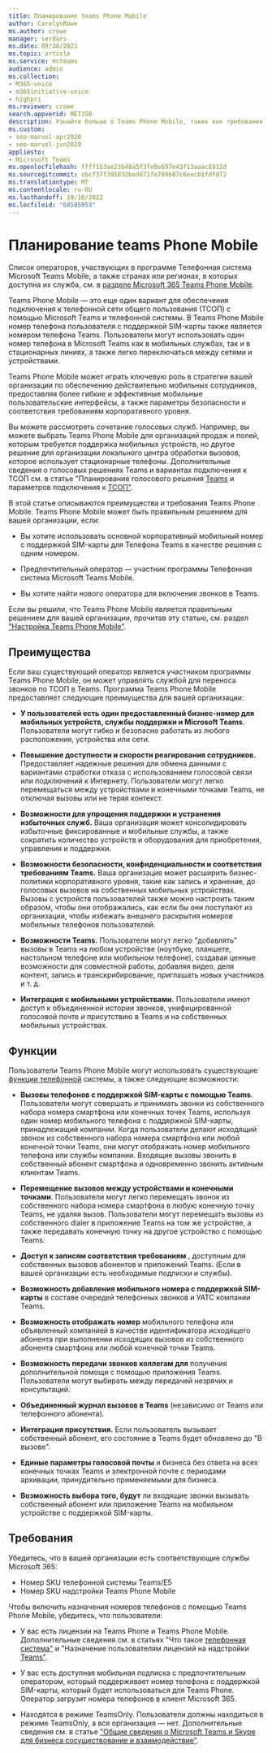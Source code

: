 ```yaml
---
title: Планирование teams Phone Mobile
author: CarolynRowe
ms.author: crowe
manager: serdars
ms.date: 09/30/2021
ms.topic: article
ms.service: msteams
audience: admin
ms.collection:
- M365-voice
- m365initiative-voice
- highpri
ms.reviewer: crowe
search.appverid: MET150
description: Узнайте больше о Teams Phone Mobile, таких как требования и планирование развертывания.
ms.custom:
- seo-marvel-apr2020
- seo-marvel-jun2020
appliesto:
- Microsoft Teams
ms.openlocfilehash: ffff1b3ae23b48a5f3fe0e697e43f13aaac8932d
ms.sourcegitcommit: cbcf37f395832bed871fe709b87c6eecb1fdfd72
ms.translationtype: MT
ms.contentlocale: ru-RU
ms.lasthandoff: 10/16/2022
ms.locfileid: "68585053"
---
```

# <a name="plan-for-teams-phone-mobile"></a>Планирование teams Phone Mobile

Список операторов, участвующих в программе Телефонная система Microsoft Teams Mobile, а также странах или регионах, в которых доступна их служба, см. в [разделе Microsoft 365 Teams Phone Mobile](https://cloudpartners.transform.microsoft.com/practices/microsoft-365-for-operators/teams-phone-mobile).

Teams Phone Mobile — это еще один вариант для обеспечения подключения к телефонной сети общего пользования (ТСОП) с помощью Microsoft Teams и телефонной системы. В Teams Phone Mobile номер телефона пользователя с поддержкой SIM-карты также является номером телефона Teams. Пользователи могут использовать один номер телефона в Microsoft Teams как в мобильных службах, так и в стационарных линиях, а также легко переключаться между сетями и устройствами.

Teams Phone Mobile может играть ключевую роль в стратегии вашей организации по обеспечению действительно мобильных сотрудников, предоставляя более гибкие и эффективные мобильные пользовательские интерфейсы, а также параметры безопасности и соответствия требованиям корпоративного уровня.

Вы можете рассмотреть сочетание голосовых служб. Например, вы можете выбрать Teams Phone Mobile для организаций продаж и полей, которым требуется поддержка мобильных устройств, но другое решение для организации локального центра обработки вызовов, которое использует стационарные телефоны. Дополнительные сведения о голосовых решениях Teams и вариантах подключения к ТСОП см. в статье "Планирование голосового решения [Teams](cloud-voice-landing-page.md) и параметров подключения к [ТСОП"](pstn-connectivity.md). 

В этой статье описываются преимущества и требования Teams Phone Mobile. Teams Phone Mobile может быть правильным решением для вашей организации, если:

-   Вы хотите использовать основной корпоративный мобильный номер с поддержкой SIM-карты для Телефона Teams в качестве решения с одним номером.

-   Предпочтительный оператор — участник программы Телефонная система Microsoft Teams Mobile.

-   Вы хотите найти нового оператора для включения звонков в Teams.

Если вы решили, что Teams Phone Mobile является правильным решением для вашей организации, прочитав эту статью, см. раздел ["Настройка Teams Phone Mobile"](operator-connect-mobile-configure.md).



## <a name="benefits"></a>Преимущества

Если ваш существующий оператор является участником программы Teams Phone Mobile, он может управлять службой для переноса звонков по ТСОП в Teams. Программа Teams Phone Mobile предоставляет следующие преимущества для вашей организации:

- **У пользователей есть один предоставленный бизнес-номер для мобильных устройств, службы поддержки и Microsoft Teams**. Пользователи могут гибко и безопасно работать из любого расположения, устройства или сети.  

- **Повышение доступности и скорости реагирования сотрудников.** Предоставляет надежные решения для обмена данными с вариантами отработки отказа с использованием голосовой связи или подключений к Интернету. Пользователи могут легко перемещаться между устройствами и конечными точками Teams, не отключая вызовы или не теряя контекст.

- **Возможности для упрощения поддержки и устранения избыточных служб.** Ваша организация может консолидировать избыточные фиксированные и мобильные службы, а также сократить количество устройств и оборудования для приобретения, управления и поддержки.

-   **Возможности безопасности, конфиденциальности и соответствия требованиям Teams.** Ваша организация может расширить бизнес-политики корпоративного уровня, такие как запись и хранение, до голосовых вызовов на собственных мобильных устройствах. Вызовы с устройств пользователей также можно настроить таким образом, чтобы они отображались, как если бы они поступают из организации, чтобы избежать внешнего раскрытия номеров мобильных телефонов пользователей.

- **Возможности Teams.** Пользователи могут легко "добавлять" вызовы в Teams на любом устройстве (ноутбуке, планшете, настольном телефоне или мобильном телефоне), создавая ценные возможности для совместной работы, добавляя видео, деля контент, запись и транскрибирование, приглашать новых участников и т. д.

- **Интеграция с мобильными устройствами.** Пользователи имеют доступ к объединенной истории звонков, унифицированной голосовой почте и присутствию в Teams и на собственных мобильных устройствах. 

## <a name="features"></a>Функции

Пользователи Teams Phone Mobile могут использовать существующие [функции телефонной](here-s-what-you-get-with-phone-system.md) системы, а также следующие возможности:

- **Вызовы телефонов с поддержкой SIM-карты с помощью Teams**. Пользователи могут совершать и принимать звонки из собственного набора номера смартфона или конечных точек Teams, используя один номер мобильного телефона с поддержкой SIM-карты, принадлежащий компании. Когда пользователи делают исходящий звонок из собственного набора номера смартфона или любой конечной точки Teams, они могут отображать номер мобильного телефона или службы компании. Входящие вызовы звонить в собственный абонент смартфона и одновременно звонить активным клиентам Teams.

-   **Перемещение вызовов между устройствами и конечными точками**. Пользователи могут легко перемещать звонок из собственного набора номера смартфона в любую конечную точку Teams, не удаляя вызов. Пользователи могут перемещать вызовы из собственного dialer в приложение Teams на том же устройстве, а также передавать конечную точку на другое устройство с помощью Teams. 

- **Доступ к записям соответствия требованиям** , доступным для собственных вызовов абонентов и приложений Teams. (Если в вашей организации есть необходимые подписки и службы).

- **Возможность добавления мобильного номера с поддержкой SIM-карты** в составе очередей телефонных звонков и УАТС компании Teams.

- **Возможность отображать номер** мобильного телефона или объявленный компанией в качестве идентификатора исходящего абонента при выполнении исходящих вызовов из собственного абонента смартфона или любой конечной точки Teams.

- **Возможность передачи звонков коллегам для** получения дополнительной помощи с помощью приложения Teams. Пользователи могут выбирать между передачей незрячих и консультаций. 

- **Объединенный журнал вызовов в Teams** (независимо от Teams или телефонного абонента).

- **Интеграция присутствия.**  Если пользователь вызывает собственный абонент, его состояние в Teams будет обновлено до "В вызове". 

- **Единые параметры голосовой почты** и бизнеса без ответа на всех конечных точках Teams и электронной почте с периодами архивации, принудительно применяемыми для бизнеса.

- **Возможность выбора того, будут** ли входящие звонки вызывать собственный абонент или приложение Teams на мобильном устройстве с поддержкой SIM-карты.

## <a name="requirements"></a>Требования

Убедитесь, что в вашей организации есть соответствующие службы Microsoft 365:

- Номер SKU телефонной системы Teams/E5
- Номер SKU надстройки Teams Phone Mobile

Чтобы включить назначения номеров телефонов с помощью Teams Phone Mobile, убедитесь, что пользователи:

- У вас есть лицензии на Teams Phone и Teams Phone Mobile. Дополнительные сведения см. в статьях "Что такое [телефонная система"](what-is-phone-system-in-office-365.md) и "Назначение пользователям лицензий на надстройки [Teams"](teams-add-on-licensing/assign-teams-add-on-licenses.md).

- У вас есть доступная мобильная подписка с предпочтительным оператором, который поддерживает номер телефона с поддержкой SIM-карты, который будет использоваться для Teams Phone. Оператор загрузит номера телефонов в клиент Microsoft 365.

- Находятся в режиме TeamsOnly. Пользователи должны находиться в режиме TeamsOnly, а вся организация — нет. Дополнительные сведения см. в статье ["Общие сведения о Microsoft Teams и Skype для бизнеса сосуществование и взаимодействие"](teams-and-skypeforbusiness-coexistence-and-interoperability.md).


